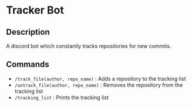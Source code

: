 # Tracker Bot

## Description
A discord bot which constantly tracks repositories for new commits.

## Commands
* ```/track_file(author, repo_name)``` : Adds a repository to the tracking list
* ```/untrack_file(author, repo_name)``` : Removes the repository from the tracking list
* ```/tracking_list``` : Prints the tracking list
